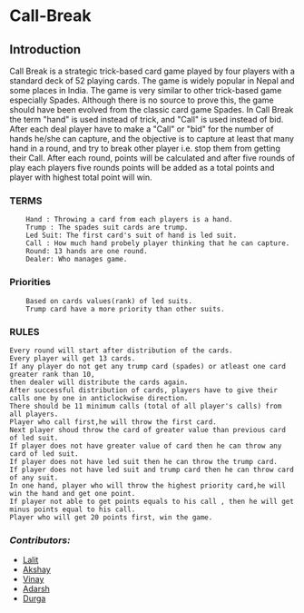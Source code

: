 # Call-Break


## Introduction
Call Break is a strategic trick-based card game played by four players with a standard deck of 52 playing cards.
The game is widely popular in Nepal and some places in India.
The game is very similar to other trick-based game especially Spades.
Although there is no source to prove this, the game should have been evolved from the classic card game Spades.
In Call Break the term "hand" is used instead of trick, and "Call" is used instead of bid.
After each deal player have to make a "Call" or "bid" for the number of hands he/she can capture, and the objective is to capture at least that many hand in a round, and try to break other player i.e. stop them from getting their Call.
After each round, points will be calculated and after five rounds of play each players five rounds points will be added as a total points and player with highest total point will win.

### TERMS
```
	Hand : Throwing a card from each players is a hand.
	Trump : The spades suit cards are trump.
	Led Suit: The first card's suit of hand is led suit.
	Call : How much hand probely player thinking that he can capture. 
	Round: 13 hands are one round.
	Dealer: Who manages game.
```


### Priorities
```
	Based on cards values(rank) of led suits.
	Trump card have a more priority than other suits.
```

### RULES

	Every round will start after distribution of the cards.
	Every player will get 13 cards.
	If any player do not get any trump card (spades) or atleast one card greater rank than 10,
	then dealer will distribute the cards again.
	After successful distribution of cards, players have to give their calls one by one in anticlockwise direction. 
	There should be 11 minimum calls (total of all player's calls) from all players.
	Player who call first,he will throw the first card.
	Next player shoud throw the card of greater value than previous card of led suit.
	If player does not have greater value of card then he can throw any card of led suit. 
	If player does not have led suit then he can throw the trump card.
	If player does not have led suit and trump card then he can throw card of any suit.
	In one hand, player who will throw the highest priority card,he will win the hand and get one point.
	If player not able to get points equals to his call , then he will get minus points equal to his call.
	Player who will get 20 points first, win the game.
	
	
### *Contributors:*

* [Lalit](https://github.com/demoV)
* [Akshay](https://github.com/cyberSane)
* [Vinay](https://github.com/bugDiver)
* [Adarsh](https://github.com/A-aadi)
* [Durga](https://github.com/durgaManasa)


